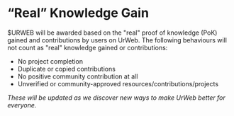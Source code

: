 # “Real” Knowledge Gain

$URWEB will be awarded based on the "real" proof of knowledge (PoK) gained and contributions by users on UrWeb. The following behaviours will not count as "real" knowledge gained or contributions:

* No project completion
* Duplicate or copied contributions
* No positive community contribution at all
* Unverified or community-approved resources/contributions/projects

_These will be updated as we discover new ways to make UrWeb better for everyone._
